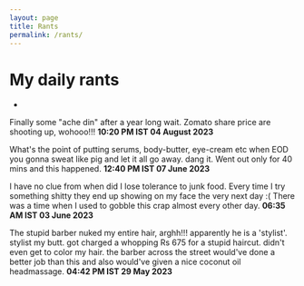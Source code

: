 ```yaml
---
layout: page
title: Rants
permalink: /rants/
---
```


# My daily rants 
-
Finally some "ache din" after a year long wait. Zomato share price are shooting up, wohooo!!!
**10:20 PM IST 04 August 2023**


What's the point of putting serums, body-butter, eye-cream etc when EOD you gonna sweat like pig and let it all go away. dang it. Went out only for 40 mins and this happened.
**12:40 PM IST 07 June 2023**

I have no clue from when did I lose tolerance to junk food. Every time I try something shitty they end up showing on my face the very next day :( There was a time when I used to gobble this crap almost every other day.
**06:35 AM IST 03 June 2023**

The stupid barber nuked my entire hair, arghh!!! apparently he is a 'stylist'. stylist my butt. got charged a whopping Rs 675 for a stupid haircut. didn't even get to color my hair. the barber across the street would've done a better job than this and also would've given a nice coconut oil headmassage.
**04:42 PM IST 29 May 2023**


